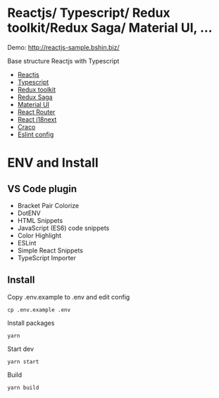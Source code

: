 # Reactjs/ Typescript/ Redux toolkit/Redux Saga/ Material UI, ...
Demo: http://reactjs-sample.bshin.biz/

Base structure Reactjs with Typescript
- [Reactjs](https://reactjs.org/)
- [Typescript](https://www.typescriptlang.org/)
- [Redux toolkit](https://redux-toolkit.js.org/)
- [Redux Saga](https://redux-saga.js.org/)
- [Material UI](https://mui.com/)
- [React Router](https://reactrouter.com/)
- [React i18next](https://react.i18next.com/)
- [Craco](https://github.com/gsoft-inc/craco)
- [Eslint config](https://blog.devgenius.io/eslint-prettier-typescript-and-react-in-2022-e5021ebca2b1)

# ENV and Install

## VS Code plugin
- Bracket Pair Colorize
- DotENV
- HTML Snippets
- JavaScript (ES6) code snippets
- Color Highlight
- ESLint
- Simple React Snippets
- TypeScript Importer

## Install
 Copy .env.example to .env and edit config
 ```
 cp .env.example .env
 ```

Install packages
```
yarn
```

Start dev
```
yarn start
```

Build
```
yarn build
```
